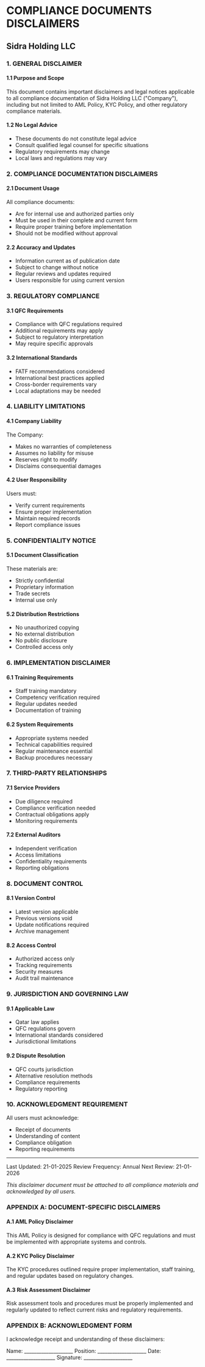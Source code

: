 # COMPLIANCE DOCUMENTS DISCLAIMERS
## Sidra Holding LLC

### 1. GENERAL DISCLAIMER

#### 1.1 Purpose and Scope
This document contains important disclaimers and legal notices applicable to all compliance documentation of Sidra Holding LLC ("Company"), including but not limited to AML Policy, KYC Policy, and other regulatory compliance materials.

#### 1.2 No Legal Advice
- These documents do not constitute legal advice
- Consult qualified legal counsel for specific situations
- Regulatory requirements may change
- Local laws and regulations may vary

### 2. COMPLIANCE DOCUMENTATION DISCLAIMERS

#### 2.1 Document Usage
All compliance documents:
- Are for internal use and authorized parties only
- Must be used in their complete and current form
- Require proper training before implementation
- Should not be modified without approval

#### 2.2 Accuracy and Updates
- Information current as of publication date
- Subject to change without notice
- Regular reviews and updates required
- Users responsible for using current version

### 3. REGULATORY COMPLIANCE

#### 3.1 QFC Requirements
- Compliance with QFC regulations required
- Additional requirements may apply
- Subject to regulatory interpretation
- May require specific approvals

#### 3.2 International Standards
- FATF recommendations considered
- International best practices applied
- Cross-border requirements vary
- Local adaptations may be needed

### 4. LIABILITY LIMITATIONS

#### 4.1 Company Liability
The Company:
- Makes no warranties of completeness
- Assumes no liability for misuse
- Reserves right to modify
- Disclaims consequential damages

#### 4.2 User Responsibility
Users must:
- Verify current requirements
- Ensure proper implementation
- Maintain required records
- Report compliance issues

### 5. CONFIDENTIALITY NOTICE

#### 5.1 Document Classification
These materials are:
- Strictly confidential
- Proprietary information
- Trade secrets
- Internal use only

#### 5.2 Distribution Restrictions
- No unauthorized copying
- No external distribution
- No public disclosure
- Controlled access only

### 6. IMPLEMENTATION DISCLAIMER

#### 6.1 Training Requirements
- Staff training mandatory
- Competency verification required
- Regular updates needed
- Documentation of training

#### 6.2 System Requirements
- Appropriate systems needed
- Technical capabilities required
- Regular maintenance essential
- Backup procedures necessary

### 7. THIRD-PARTY RELATIONSHIPS

#### 7.1 Service Providers
- Due diligence required
- Compliance verification needed
- Contractual obligations apply
- Monitoring requirements

#### 7.2 External Auditors
- Independent verification
- Access limitations
- Confidentiality requirements
- Reporting obligations

### 8. DOCUMENT CONTROL

#### 8.1 Version Control
- Latest version applicable
- Previous versions void
- Update notifications required
- Archive management

#### 8.2 Access Control
- Authorized access only
- Tracking requirements
- Security measures
- Audit trail maintenance

### 9. JURISDICTION AND GOVERNING LAW

#### 9.1 Applicable Law
- Qatar law applies
- QFC regulations govern
- International standards considered
- Jurisdictional limitations

#### 9.2 Dispute Resolution
- QFC courts jurisdiction
- Alternative resolution methods
- Compliance requirements
- Regulatory reporting

### 10. ACKNOWLEDGMENT REQUIREMENT

All users must acknowledge:
- Receipt of documents
- Understanding of content
- Compliance obligation
- Reporting requirements

---
Last Updated: 21-01-2025
Review Frequency: Annual
Next Review: 21-01-2026

*This disclaimer document must be attached to all compliance materials and acknowledged by all users.*

### APPENDIX A: DOCUMENT-SPECIFIC DISCLAIMERS

#### A.1 AML Policy Disclaimer
This AML Policy is designed for compliance with QFC regulations and must be implemented with appropriate systems and controls.

#### A.2 KYC Policy Disclaimer
The KYC procedures outlined require proper implementation, staff training, and regular updates based on regulatory changes.

#### A.3 Risk Assessment Disclaimer
Risk assessment tools and procedures must be properly implemented and regularly updated to reflect current risks and regulatory requirements.

### APPENDIX B: ACKNOWLEDGMENT FORM

I acknowledge receipt and understanding of these disclaimers:

Name: ____________________
Position: ____________________
Date: ____________________
Signature: ____________________ 